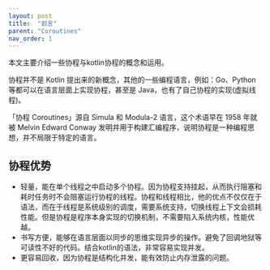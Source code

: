 ```yaml
---
layout: post
title:  "前言"
parent: "Coroutines"
nav_order: 1
---
```


本文主要介绍一些协程与kotlin协程的概念和运用。

协程并不是 Kotlin 提出来的新概念，其他的一些编程语言，例如：Go、Python 等都可以在语言层面上实现协程，甚至是 Java，也有了自己协程的实现(虚拟线程)。

「协程 Coroutines」源自 Simula 和 Modula-2 语言，这个术语早在 1958 年就被 Melvin Edward Conway 发明并用于构建汇编程序，说明协程是一种编程思想，并不局限于特定的语言。

## 协程优势
- 轻量，能在单个线程之中启动多个协程。因为协程支持挂起，从而执行阻塞和耗时任务时不会阻塞运行协程的线程。协程和线程相比，他的优点不仅仅在于语法，而在于线程是系统级别的调度，需要系统支持，切换线程上下文会损耗性能。但是协程是程序本身实现的切换机制，不需要陷入系统内核，性能优越。
- 书写方便，能够在语言层面以同步的思维实现异步的操作。避免了回调地狱等可读性不好的代码。结合kotlin的语法，非常容易实现并发。
- 更容易回收，因为协程是结构化并发，能有效防止内存泄露的问题。
